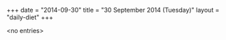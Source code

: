 +++
date = "2014-09-30"
title = "30 September 2014 (Tuesday)"
layout = "daily-diet"
+++

\<no entries\>